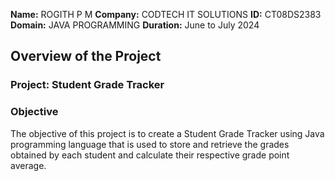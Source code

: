 **Name:** ROGITH P M
**Company:** CODTECH IT SOLUTIONS
**ID:** CT08DS2383
**Domain:** JAVA PROGRAMMING
**Duration:** June to July 2024

## Overview of the Project

### Project: Student Grade Tracker

### Objective
The objective of this project is to create a Student Grade Tracker using Java programming language that is used to store and retrieve the grades obtained by each student and calculate their respective grade point average.
